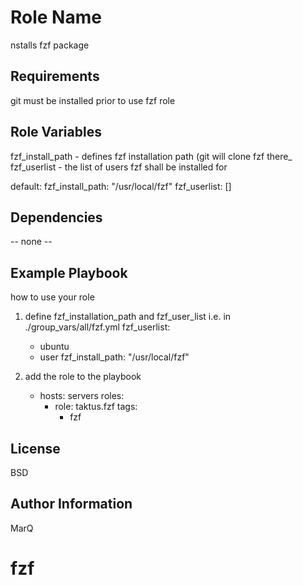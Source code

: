 Role Name
=========

nstalls fzf package

Requirements
------------

git must be installed prior to use fzf role

Role Variables
--------------

fzf_install_path - defines fzf installation path (git will clone fzf there_
fzf_userlist     - the list of users fzf shall be installed for

default:
fzf_install_path:  "/usr/local/fzf"
fzf_userlist:       []

Dependencies
------------

-- none --

Example Playbook
----------------

how to use your role
    
1) define fzf_installation_path and fzf_user_list i.e. in ./group_vars/all/fzf.yml 
    fzf_userlist:
     - ubuntu
     - user
    fzf_install_path:  "/usr/local/fzf"

2) add the role to the playbook 

    - hosts: servers
      roles: 
        - role: taktus.fzf
          tags:
            - fzf


License
-------

BSD

Author Information
------------------

MarQ
# fzf
